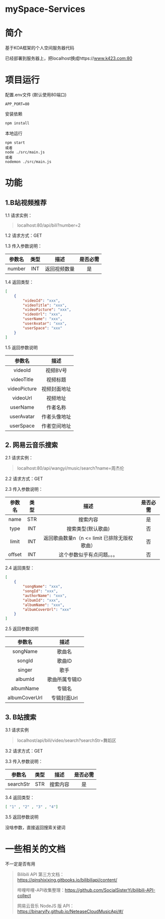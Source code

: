 # mySpace-Services



# 简介

基于KOA框架的个人空间服务器代码

已经部署到服务器上，把localhost换成https://www.k423.com:80





# 项目运行

配置.env文件 (默认使用80端口)

```
APP_PORT=80 
```

安装依赖

```js
npm install 
```

本地运行

```
npm start
或者
node ./src/main.js
或者
nodemon ./src/main.js
```





# 功能




## 1.B站视频推荐 

1.1 请求实例：

> localhost:80/api/bili?number=2

1.2 请求方式：GET

1.3 传入参数说明：

| 参数名 | 类型 |     描述     | 是否必需 |
| :----: | :--: | :----------: | :------: |
| number | INT  | 返回视频数量 |    是    |

1.4 返回类型：

```json
[
    {
        "videoId": "xxx",
        "videoTitle": "xxx",
        "videoPicture": "xxx",
        "videoUrl": "xxx",
        "userName": "xxx",
        "userAvatar": "xxx",
        "userSpace": "xxx"
    }
]
```

1.5  返回参数说明

|    参数名    |     描述     |
| :----------: | :----------: |
|   videoId    |   视频BV号   |
|  videoTitle  |   视频标题   |
| videoPicture | 视频封面地址 |
|   videoUrl   |   视频地址   |
|   userName   |   作者名称   |
|  userAvatar  | 作者头像地址 |
|  userSpace   | 作者空间地址 |







## 2. 网易云音乐搜索

2.1 请求实例：

> localhost:80/api/wangyi/music/search?name=周杰伦

2.2 请求方式：GET

2.3 传入参数说明：

| 参数名 | 类型 |                     描述                     | 是否必需 |
| :----: | :--: | :------------------------------------------: | :------: |
|  name  | STR  |                   搜索内容                   |    是    |
|  type  | INT  |              搜索类型(默认歌曲)              |    否    |
| limit  | INT  | 返回歌曲数量n（n <= limit 已排除无版权歌曲） |    否    |
| offset | INT  |          这个参数似乎有点问题。。。          |    否    |

2.4 返回类型：

```json
[
    {
        "songName": "xxx",
        "songId": "xxx",
        "authorName": "xxx",
        "albumId": "xxx",
        "albumName": "xxx",
        "albumCoverUrl": "xxx"
    }
]
```

2.5  返回参数说明

|    参数名     |      描述      |
| :-----------: | :------------: |
|   songName    |     歌曲名     |
|    songId     |     歌曲ID     |
|    singer     |      歌手      |
|    albumId    | 歌曲所属专辑ID |
|   albumName   |     专辑名     |
| albumCoverUrl |  专辑封面Url   |



## 3. B站搜索

3.1 请求实例

> localhost/api/bili/video/search?searchStr=舞蹈区

3.2 请求方式：GET

3.3 传入参数说明：

|  参数名   | 类型 |   描述   | 是否必需 |
| :-------: | :--: | :------: | :------: |
| searchStr | STR  | 搜索内容 |    是    |

3.4 返回类型：

```json
[ "1" , "2" , "3" , "4"]
```

3.5  返回参数说明

没啥参数，直接返回搜索关键词



# 一些相关的文档

不一定是否有用

> Bilibili API 第三方文档：https://qinshixixing.gitbooks.io/bilibiliapi/content/
>
> 哔哩哔哩-API收集整理：https://github.com/SocialSisterYi/bilibili-API-collect
>
> 网易云音乐 NodeJS 版 API：https://binaryify.github.io/NeteaseCloudMusicApi/#/

